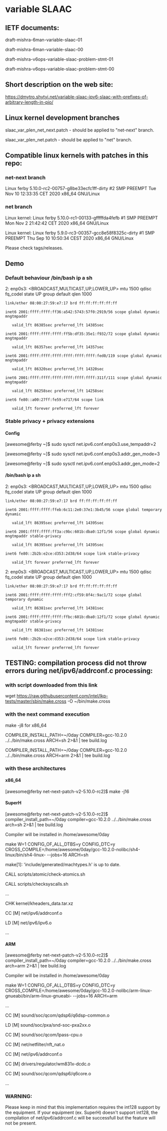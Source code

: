 # variable SLAAC 
## IETF documents: 

draft-mishra-6man-variable-slaac-01

draft-mishra-6man-variable-slaac-00


draft-mishra-v6ops-variable-slaac-problem-stmt-01

draft-mishra-v6ops-variable-slaac-problem-stmt-00

## Short description on the web site:

https://dmytro.shytyi.net/variable-slaac-ipv6-slaac-with-prefixes-of-arbitrary-length-in-pio/

## Linux kernel development branches

slaac_var_plen_net_next.patch - should be applied to "net-next" branch.


slaac_var_plen_net.patch - should be applied to "net" branch.


## Compatible linux kernels with patches in this repo:

### net-next branch

Linux ferby 5.10.0-rc2-00757-g8be33ecfc1ff-dirty #2 SMP PREEMPT Tue Nov 10 12:33:35 CET 2020 x86_64 GNU/Linux

### net branch

Linux kernel: Linux ferby 5.10.0-rc1-00133-gfffffda4fefb #1 SMP PREEMPT Mon Nov 2 21:42:42 CET 2020 x86_64 GNU/Linux

Linux kernel: Linux ferby 5.9.0-rc3-00357-gcc8e58f8325c-dirty #1 SMP PREEMPT Thu Sep 10 10:50:34 CEST 2020 x86_64 GNU/Linux

Please check tags/releases.


## Demo

### Default behaviour /bin/bash ip a sh

2: enp0s3: <BROADCAST,MULTICAST,UP,LOWER_UP> mtu 1500 qdisc fq_codel state UP group default qlen 1000

    link/ether 08:00:27:59:e7:17 brd ff:ff:ff:ff:ff:ff

    inet6 2001:ffff:ffff:ff36:a542:5743:57f0:2919/56 scope global dynamic mngtmpaddr 

       valid_lft 86385sec preferred_lft 14385sec

    inet6 2001:ffff:ffff:ffff:ff5b:df35:35e1:f932/72 scope global dynamic mngtmpaddr 

       valid_lft 86357sec preferred_lft 14357sec

    inet6 2001:ffff:ffff:ffff:ffff:ffff:ffff:fed0/119 scope global dynamic mngtmpaddr 

       valid_lft 86320sec preferred_lft 14320sec

    inet6 2001:ffff:ffff:ffff:ffff:ffff:ffff:311f/111 scope global dynamic mngtmpaddr 

       valid_lft 86258sec preferred_lft 14258sec

    inet6 fe80::a00:27ff:fe59:e717/64 scope link 

       valid_lft forever preferred_lft forever


### Stable privacy + privacy extensions

#### Config

[awesome@ferby ~]$ sudo sysctl net.ipv6.conf.enp0s3.use_tempaddr=2

[awesome@ferby ~]$ sudo sysctl net.ipv6.conf.enp0s3.addr_gen_mode=3

[awesome@ferby ~]$ sudo sysctl net.ipv6.conf.enp0s3.addr_gen_mode=2

#### /bin/bash ip a sh

2: enp0s3: <BROADCAST,MULTICAST,UP,LOWER_UP> mtu 1500 qdisc fq_codel state UP group default qlen 1000

    link/ether 08:00:27:59:e7:17 brd ff:ff:ff:ff:ff:ff

    inet6 2001:ffff:ffff:ffeb:6c11:2e0:37e1:3b45/56 scope global temporary dynamic 

       valid_lft 86395sec preferred_lft 14395sec

    inet6 2001:ffff:ffff:ff3a:c9bc:601b:dba0:12f1/56 scope global dynamic mngtmpaddr stable-privacy 

       valid_lft 86395sec preferred_lft 14395sec

    inet6 fe80::2b2b:e2ce:d353:2d38/64 scope link stable-privacy 

       valid_lft forever preferred_lft forever



2: enp0s3: <BROADCAST,MULTICAST,UP,LOWER_UP> mtu 1500 qdisc fq_codel state UP group default qlen 1000

    link/ether 08:00:27:59:e7:17 brd ff:ff:ff:ff:ff:ff

    inet6 2001:ffff:ffff:ffff:fff2:cf59:8f4c:9ac1/72 scope global temporary dynamic 

       valid_lft 86381sec preferred_lft 14381sec

    inet6 2001:ffff:ffff:ffff:ffbc:601b:dba0:12f1/72 scope global dynamic mngtmpaddr stable-privacy 

       valid_lft 86381sec preferred_lft 14381sec

    inet6 fe80::2b2b:e2ce:d353:2d38/64 scope link stable-privacy 

       valid_lft forever preferred_lft forever


## TESTING: compilation process did not throw errors during net/ipv6/addrconf.c processing:

### with script downloaded from this link

wget https://raw.githubusercontent.com/intel/lkp-tests/master/sbin/make.cross -O ~/bin/make.cross 

### with the next command execution 

make -j8 for x86_64

COMPILER_INSTALL_PATH=~/0day COMPILER=gcc-10.2.0 ../../bin/make.cross  ARCH=sh  2>&1 | tee build.log

COMPILER_INSTALL_PATH=~/0day COMPILER=gcc-10.2.0 ../../bin/make.cross  ARCH=arm  2>&1 | tee build.log


### with these architectures

#### x86_64

[awesome@ferby net-next-patch-v2-5.10.0-rc2]$ make -j16

	
#### SuperH

[awesome@ferby net-next-patch-v2-5.10.0-rc2]$ compiler_install_path=~/0day compiler=gcc-10.2.0 ../../bin/make.cross  arch=sh  2>&1 | tee build.log

Compiler will be installed in /home/awesome/0day

make W=1 CONFIG_OF_ALL_DTBS=y CONFIG_DTC=y CROSS_COMPILE=/home/awesome/0day/gcc-10.2.0-nolibc/sh4-linux/bin/sh4-linux- --jobs=16 ARCH=sh

make[1]: 'include/generated/machtypes.h' is up to date.

  CALL    scripts/atomic/check-atomics.sh

  CALL    scripts/checksyscalls.sh

...

  CHK     kernel/kheaders_data.tar.xz

  CC [M]  net/ipv6/addrconf.o

  LD [M]  net/ipv6/ipv6.o

...

#### ARM

[awesome@ferby net-next-patch-v2-5.10.0-rc2]$ compiler_install_path=~/0day compiler=gcc-10.2.0 ../../bin/make.cross  arch=arm  2>&1 | tee build.log

Compiler will be installed in /home/awesome/0day 

make W=1 CONFIG_OF_ALL_DTBS=y CONFIG_DTC=y CROSS_COMPILE=/home/awesome/0day/gcc-10.2.0-nolibc/arm-linux-gnueabi/bin/arm-linux-gnueabi- --jobs=16 ARCH=arm 
 
...

  CC [M]  sound/soc/qcom/qdsp6/q6dsp-common.o

  LD [M]  sound/soc/pxa/snd-soc-pxa2xx.o

  CC [M]  sound/soc/qcom/lpass-cpu.o

  CC [M]  net/netfilter/nft_nat.o

  CC [M]  net/ipv6/addrconf.o

  CC [M]  drivers/regulator/wm831x-dcdc.o

  CC [M]  sound/soc/qcom/qdsp6/q6core.o

...

### WARNING:
	
Please keep in mind that this implementation requires the int128 support by the equipment.
If your equipment (ex. SuperH)  doesn't support int128, the compilation of net/ipv6/addrconf.c will be successfull but the feature will not be present.
